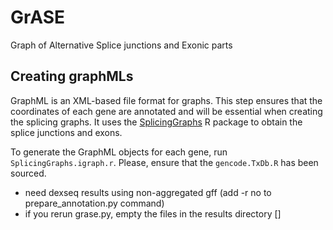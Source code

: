 # GrASE
Graph of Alternative Splice junctions and Exonic parts

## Creating graphMLs
GraphML is an XML-based file format for graphs. This step ensures that the coordinates of each gene are annotated and will be essential when creating the splicing graphs. It uses the [SplicingGraphs](https://bioconductor.org/packages/release/bioc/html/SplicingGraphs.html) R package to obtain the splice junctions and exons.

To generate the GraphML objects for each gene, run `SplicingGraphs.igraph.r`. Please, ensure that the `gencode.TxDb.R` has been sourced. 



* need dexseq results using non-aggregated gff (add -r no to prepare_annotation.py command)
* if you rerun grase.py, empty the files in the results directory [] 
